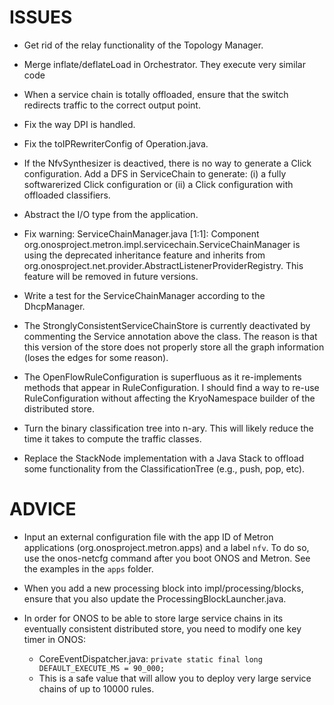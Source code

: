 ISSUES
=======

  * Get rid of the relay functionality of the Topology Manager.

  * Merge inflate/deflateLoad in Orchestrator. They execute very similar code

  * When a service chain is totally offloaded, ensure that the switch redirects traffic to the correct output point.

  * Fix the way DPI is handled.

  * Fix the toIPRewriterConfig of Operation.java.

  * If the NfvSynthesizer is deactived, there is no way to generate a Click configuration.
    Add a DFS in ServiceChain to generate: (i) a fully softwarerized Click configuration or
    (ii) a Click configuration with offloaded classifiers.

  * Abstract the I/O type from the application.

  * Fix warning: ServiceChainManager.java [1:1]:  Component org.onosproject.metron.impl.servicechain.ServiceChainManager is using the
    deprecated inheritance feature and inherits from org.onosproject.net.provider.AbstractListenerProviderRegistry.
    This feature will be removed in future versions.

  * Write a test for the ServiceChainManager according to the DhcpManager.

  * The StronglyConsistentServiceChainStore is currently deactivated by commenting the Service annotation above the class.
    The reason is that this version of the store does not properly store all the graph information (loses the edges for some reason).

  * The OpenFlowRuleConfiguration is superfluous as it re-implements methods that appear in RuleConfiguration.
    I should find a way to re-use RuleConfiguration without affecting the KryoNamespace builder of the distributed store.

  * Turn the binary classification tree into n-ary. This will likely reduce the time it takes to compute the traffic classes.

  * Replace the StackNode implementation with a Java Stack to offload some functionality from the ClassificationTree (e.g., push, pop, etc).


ADVICE
=======

  * Input an external configuration file with the app ID of Metron applications (org.onosproject.metron.apps) and a label `nfv`.
    To do so, use the onos-netcfg command after you boot ONOS and Metron. See the examples in the `apps` folder.

  * When you add a new processing block into impl/processing/blocks, ensure that you also update the ProcessingBlockLauncher.java.

  * In order for ONOS to be able to store large service chains in its eventually consistent distributed store, you need to modify one key timer in ONOS:

      * CoreEventDispatcher.java: `private static final long DEFAULT_EXECUTE_MS = 90_000;`
      * This is a safe value that will allow you to deploy very large service chains of up to 10000 rules.
